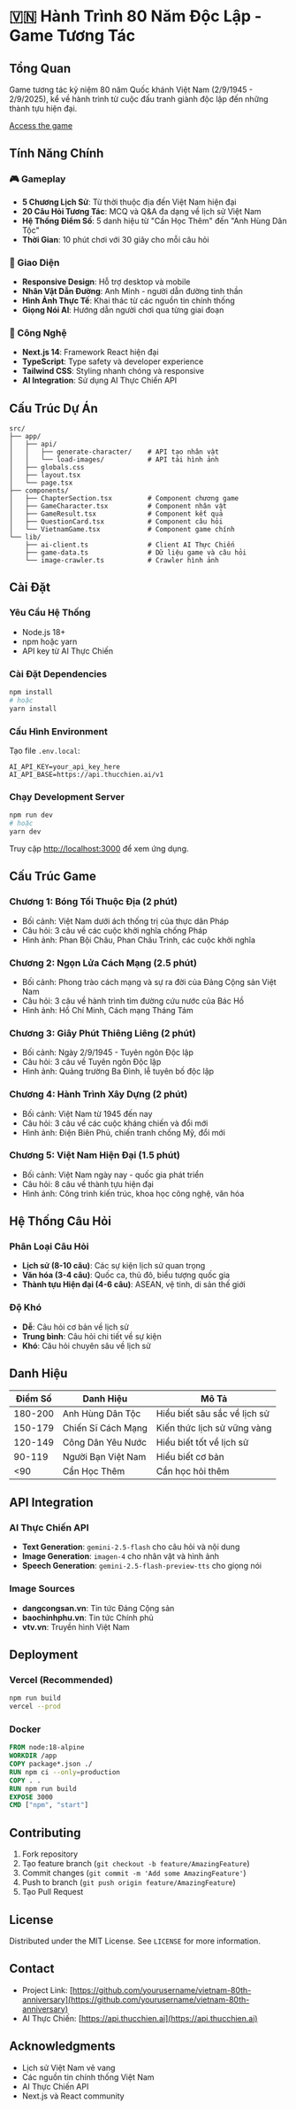 # 🇻🇳 Hành Trình 80 Năm Độc Lập - Game Tương Tác

## Tổng Quan

Game tương tác kỷ niệm 80 năm Quốc khánh Việt Nam (2/9/1945 - 2/9/2025), kể về hành trình từ cuộc đấu tranh giành độc lập đến những thành tựu hiện đại.

[Access the game](https://vietnam-80th-anniversary.vercel.app/)  


## Tính Năng Chính

### 🎮 Gameplay
- **5 Chương Lịch Sử**: Từ thời thuộc địa đến Việt Nam hiện đại
- **20 Câu Hỏi Tương Tác**: MCQ và Q&A đa dạng về lịch sử Việt Nam
- **Hệ Thống Điểm Số**: 5 danh hiệu từ "Cần Học Thêm" đến "Anh Hùng Dân Tộc"
- **Thời Gian**: 10 phút chơi với 30 giây cho mỗi câu hỏi

### 🎨 Giao Diện
- **Responsive Design**: Hỗ trợ desktop và mobile
- **Nhân Vật Dẫn Đường**: Anh Minh - người dẫn đường tinh thần
- **Hình Ảnh Thực Tế**: Khai thác từ các nguồn tin chính thống
- **Giọng Nói AI**: Hướng dẫn người chơi qua từng giai đoạn

### 🔧 Công Nghệ
- **Next.js 14**: Framework React hiện đại
- **TypeScript**: Type safety và developer experience
- **Tailwind CSS**: Styling nhanh chóng và responsive
- **AI Integration**: Sử dụng AI Thực Chiến API

## Cấu Trúc Dự Án

```
src/
├── app/
│   ├── api/
│   │   ├── generate-character/    # API tạo nhân vật
│   │   └── load-images/           # API tải hình ảnh
│   ├── globals.css
│   ├── layout.tsx
│   └── page.tsx
├── components/
│   ├── ChapterSection.tsx         # Component chương game
│   ├── GameCharacter.tsx          # Component nhân vật
│   ├── GameResult.tsx             # Component kết quả
│   ├── QuestionCard.tsx           # Component câu hỏi
│   └── VietnamGame.tsx            # Component game chính
└── lib/
    ├── ai-client.ts               # Client AI Thực Chiến
    ├── game-data.ts               # Dữ liệu game và câu hỏi
    └── image-crawler.ts           # Crawler hình ảnh
```

## Cài Đặt

### Yêu Cầu Hệ Thống
- Node.js 18+ 
- npm hoặc yarn
- API key từ AI Thực Chiến

### Cài Đặt Dependencies
```bash
npm install
# hoặc
yarn install
```

### Cấu Hình Environment
Tạo file `.env.local`:
```env
AI_API_KEY=your_api_key_here
AI_API_BASE=https://api.thucchien.ai/v1
```

### Chạy Development Server
```bash
npm run dev
# hoặc
yarn dev
```

Truy cập [http://localhost:3000](http://localhost:3000) để xem ứng dụng.

## Cấu Trúc Game

### Chương 1: Bóng Tối Thuộc Địa (2 phút)
- Bối cảnh: Việt Nam dưới ách thống trị của thực dân Pháp
- Câu hỏi: 3 câu về các cuộc khởi nghĩa chống Pháp
- Hình ảnh: Phan Bội Châu, Phan Châu Trinh, các cuộc khởi nghĩa

### Chương 2: Ngọn Lửa Cách Mạng (2.5 phút)
- Bối cảnh: Phong trào cách mạng và sự ra đời của Đảng Cộng sản Việt Nam
- Câu hỏi: 3 câu về hành trình tìm đường cứu nước của Bác Hồ
- Hình ảnh: Hồ Chí Minh, Cách mạng Tháng Tám

### Chương 3: Giây Phút Thiêng Liêng (2 phút)
- Bối cảnh: Ngày 2/9/1945 - Tuyên ngôn Độc lập
- Câu hỏi: 3 câu về Tuyên ngôn Độc lập
- Hình ảnh: Quảng trường Ba Đình, lễ tuyên bố độc lập

### Chương 4: Hành Trình Xây Dựng (2 phút)
- Bối cảnh: Việt Nam từ 1945 đến nay
- Câu hỏi: 3 câu về các cuộc kháng chiến và đổi mới
- Hình ảnh: Điện Biên Phủ, chiến tranh chống Mỹ, đổi mới

### Chương 5: Việt Nam Hiện Đại (1.5 phút)
- Bối cảnh: Việt Nam ngày nay - quốc gia phát triển
- Câu hỏi: 8 câu về thành tựu hiện đại
- Hình ảnh: Công trình kiến trúc, khoa học công nghệ, văn hóa

## Hệ Thống Câu Hỏi

### Phân Loại Câu Hỏi
- **Lịch sử (8-10 câu)**: Các sự kiện lịch sử quan trọng
- **Văn hóa (3-4 câu)**: Quốc ca, thủ đô, biểu tượng quốc gia
- **Thành tựu Hiện đại (4-6 câu)**: ASEAN, vệ tinh, di sản thế giới

### Độ Khó
- **Dễ**: Câu hỏi cơ bản về lịch sử
- **Trung bình**: Câu hỏi chi tiết về sự kiện
- **Khó**: Câu hỏi chuyên sâu về lịch sử

## Danh Hiệu

| Điểm Số | Danh Hiệu | Mô Tả |
|---------|-----------|-------|
| 180-200 | Anh Hùng Dân Tộc | Hiểu biết sâu sắc về lịch sử |
| 150-179 | Chiến Sĩ Cách Mạng | Kiến thức lịch sử vững vàng |
| 120-149 | Công Dân Yêu Nước | Hiểu biết tốt về lịch sử |
| 90-119 | Người Bạn Việt Nam | Hiểu biết cơ bản |
| <90 | Cần Học Thêm | Cần học hỏi thêm |

## API Integration

### AI Thực Chiến API
- **Text Generation**: `gemini-2.5-flash` cho câu hỏi và nội dung
- **Image Generation**: `imagen-4` cho nhân vật và hình ảnh
- **Speech Generation**: `gemini-2.5-flash-preview-tts` cho giọng nói

### Image Sources
- **dangcongsan.vn**: Tin tức Đảng Cộng sản
- **baochinhphu.vn**: Tin tức Chính phủ
- **vtv.vn**: Truyền hình Việt Nam

## Deployment

### Vercel (Recommended)
```bash
npm run build
vercel --prod
```

### Docker
```dockerfile
FROM node:18-alpine
WORKDIR /app
COPY package*.json ./
RUN npm ci --only=production
COPY . .
RUN npm run build
EXPOSE 3000
CMD ["npm", "start"]
```

## Contributing

1. Fork repository
2. Tạo feature branch (`git checkout -b feature/AmazingFeature`)
3. Commit changes (`git commit -m 'Add some AmazingFeature'`)
4. Push to branch (`git push origin feature/AmazingFeature`)
5. Tạo Pull Request

## License

Distributed under the MIT License. See `LICENSE` for more information.

## Contact

- Project Link: [https://github.com/yourusername/vietnam-80th-anniversary](https://github.com/yourusername/vietnam-80th-anniversary)
- AI Thực Chiến: [https://api.thucchien.ai](https://api.thucchien.ai)

## Acknowledgments

- Lịch sử Việt Nam vẻ vang
- Các nguồn tin chính thống Việt Nam
- AI Thực Chiến API
- Next.js và React community